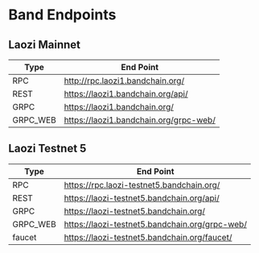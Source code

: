 <!--
order: 5
-->

# Band Endpoints

## Laozi Mainnet

| Type     | End Point                              |
| -------- | -------------------------------------- |
| RPC      | http://rpc.laozi1.bandchain.org/       |
| REST     | https://laozi1.bandchain.org/api/      |
| GRPC     | https://laozi1.bandchain.org/          |
| GRPC_WEB | https://laozi1.bandchain.org/grpc-web/ |

## Laozi Testnet 5

| Type     | End Point                                      |
| -------- | ---------------------------------------------- |
| RPC      | https://rpc.laozi-testnet5.bandchain.org/      |
| REST     | https://laozi-testnet5.bandchain.org/api/      |
| GRPC     | https://laozi-testnet5.bandchain.org/          |
| GRPC_WEB | https://laozi-testnet5.bandchain.org/grpc-web/ |
| faucet   | https://laozi-testnet5.bandchain.org/faucet/   |
